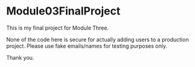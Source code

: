 # Module03FinalProject

This is my final project for Module Three.

None of the code here is secure for actually adding users to a production project. Please use fake emails/names for testing purposes only. 

Thank you.

